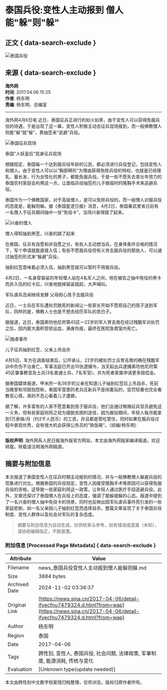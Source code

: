 # 泰国兵役:变性人主动报到 僧人能"躲"则"躲"

## 正文 { data-search-exclude }


![泰国兵役](https://n.sinaimg.cn/sinacn17/174/w87h87/20180315/2b0c-fyshfup8142498.jpg)

## 来源 { data-search-exclude }

**海外网**  
**时间**: 2017.04.06 15:25  
**作者**: 杨东明  
**责编**: 杨东明、总编室

---

海外网4月6日电 近日，泰国征兵正进行的如火如荼，由于变性人可以获得免服兵役的待遇，于是出现了这一幕，变性人积极主动去征兵现场报到，而一般佛教僧人则能"躲"就"躲"，靠抽签来“逃避”兵役。

![泰国征兵现场](https://k.sinaimg.cn/n/translate/20170406/wxvp-fyecezv2404860.jpg/w700d1q75cms.jpg?by=cms_fixed_width)

泰国"人妖皇后"现身征兵现场

根据规定，泰国每一个达到服兵役年龄的公民，都必须进行兵役登记，包括变性人和僧人。由于变性人可以以“胸部畸形”为理由获得免除兵役的特权，也就是已经隆乳、蓄长发、行为女性化的男子，都能免服兵役。于是一些不愿失去青壮年劳力的泰国农村家庭会利用这一点，让面临兵役抽签的儿子做临时的隆胸手术来逃避兵役。

泰国作为一个佛教国家，对于高级僧人，是可以免除兵役的。而一般僧人对服兵役的态度是，能躲则躲。据《泰国星逻日报》消息，4月2日，泰国春武里省日前有一名僧人于征兵期间抽中一张“免役卡”，当场兴奋得跳了起来。

![兴奋的僧人](https://n.sinaimg.cn/n/translate/20170406/7Jbm-fyecfak9803572.jpg/w700d1q75cms.jpg?by=cms_fixed_width)

僧人得知抽到黑签，兴奋的跳了起来

在泰国，征兵有自愿和非自愿之分。有些人主动想当兵，在身体条件合格的情况下，写个申请就能直接入伍；有些不愿服兵役但有义务去服兵役的那些人，可以通过抽签的形式来“躲避”兵役。

抽到红签意味着必须入伍，抽到黑签就可以暂时不用服兵役。

4月2日，一名身穿袈裟的年轻僧人站在4名军人之间，他在被告之抽中免役的黑卡而非入伍的红卡后，兴奋地脱掉袈裟跳起，大声喊叫。

军队虐兵丑闻继续发酵 父母担心孩子去服兵役

近日，一士兵在军队遭处罚致死的新闻让一些家长开始不愿把自己的孩子送到军队，同样的是，佛教人士也是不想去经历军队的苦日子。

据报道，近日，泰国素叻他尼府第45区一22岁的军人育吉南在经过残酷军训处罚之后，因内脏大面积受损出血，满身伤痕，最终在医院急救室内死亡。

![施虐事件](https://n.sinaimg.cn/n/translate/20170406/78gd-fyecfak9803579.jpg/w700d1q75cms.jpg?by=cms_fixed_width)

儿子征兵抽到红签，父亲上吊自杀

4月5日，军方在调查结束后，公开承认，22岁的被处罚士兵育吉南的确在残酷军训中负伤不治身亡，军事法庭已开出10张逮捕令，当天起出兵逮捕素叻他尼府第45区肇事教官及士兵(3名普通士兵，7名军官)，并为死者家属申请更多赔偿金。

据泰国媒体报道，甲米府一名58岁的父亲在知道儿子抽到红签后上吊自杀，死前当晚曾和邻居抱怨称，泰国军营里的老兵压新兵不是闹着玩的，惩罚轻重也完全看教官心情，真的不忍心看着儿子遭罪。

据了解，许多富有的人家不愿意看到孩子服兵役，他们会通过贿赂征兵官员避免这一义务，但有些家庭则将之视为摆脱贫困的途径，因为服役期间，年轻人每月能拿到1万泰铢/月（约2千人民币）的工资，并且都是管吃管住，同时如果在服兵役过程中表现优秀，会有很大机会获得公务员的“铁饭碗”。（综编/杨东明）

---

**版权声明**: 海外网系人民日报海外版官方网站，本文由海外网独家编译报道。欢迎转载，转载请注明海外网稿源。

## 摘要与附加信息

<!-- tcd_abstract -->
本文报道了泰国变性人在征兵时期主动报到的情况，并与一般佛教僧人躲避兵役的现象进行对比。根据泰国的兵役规定，变性人因接受隆胸手术等原因可以获得免服兵役的资格，这导致一些家庭利用这一政策，让年轻人通过医疗手段逃避兵役。此外，文章还探讨了泰国僧人在兵役上的态度，强调了能躲就躲的心态。报道中提到了一名兴奋的僧人抽中免役卡的场景，同时也反映出因军队虐兵事件而引发的一些家庭悲剧，如一名父亲因儿子抽到红签而选择自杀。整篇文章呈现了关于泰国兵役制度、变性人群体以及社会对军队的复杂态度。
<!-- tcd_abstract_end -->

> 摘要与附加信息为自动生成，仅供检索与参考。如有错误或遗漏（未知），请协助编辑指正，不胜感激。

### 附加信息 [Processed Page Metadata] { data-search-exclude }

| Attribute       | Value                                  |
|-----------------|----------------------------------------|
| Filename        | news_泰国兵役变性人主动报到僧人能躲则躲.md                             |
| Size            | 3884 bytes                           |
| Archived Date   | 2024-11-02 03:36:37                             |
| Original Link   | [https://news.sina.cn/2017-04-06/detail-ifyecfnu7479324.d.html?from=wap](https://news.sina.cn/2017-04-06/detail-ifyecfnu7479324.d.html?from=wap)                       |
| Author          | 杨东明                               |
| Region          | 泰国                               |
| Date            | 2017-04-06                                 |
| Tags            | 跨性别, 变性人, 泰国兵役, 社会问题, 法律政策, 军事制度, 能源消耗, 传统与变化                                 |
| Evaluation            | [Unknown type(update needed)]                                 |
<!-- tcd_table_end -->

本文由跨性别中文数字档案馆归档整理，仅供浏览。版权归原作者所有。
